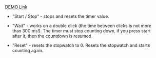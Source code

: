 [DEMO Link](https://andrij-nalyvayko.github.io/Stopwatch/)



- "Start / Stop" - stops and resets the timer value.

- "Wait" - works on a double click (the time between clicks is not more than 300 ms!). The timer must stop counting down, if you press start after it, then the countdown is resumed.

- "Reset" - resets the stopwatch to 0. Resets the stopwatch and starts counting again.
